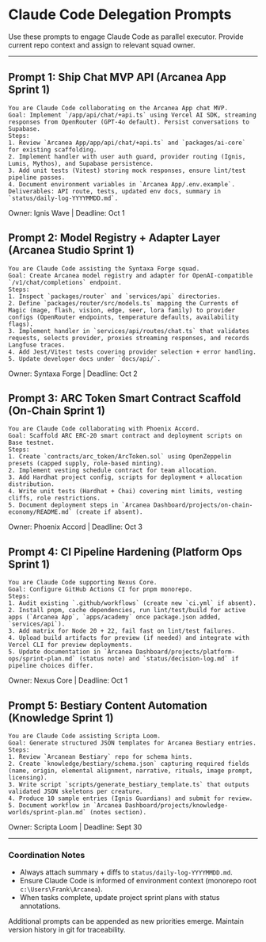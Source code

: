 # Claude Code Delegation Prompts

Use these prompts to engage Claude Code as parallel executor. Provide current repo context and assign to relevant squad owner.

---
## Prompt 1: Ship Chat MVP API (Arcanea App Sprint 1)
```
You are Claude Code collaborating on the Arcanea App chat MVP.
Goal: Implement `/app/api/chat/+api.ts` using Vercel AI SDK, streaming responses from OpenRouter (GPT-4o default). Persist conversations to Supabase.
Steps:
1. Review `Arcanea App/app/api/chat/+api.ts` and `packages/ai-core` for existing scaffolding.
2. Implement handler with user auth guard, provider routing (Ignis, Lumis, Mythos), and Supabase persistence.
3. Add unit tests (Vitest) storing mock responses, ensure lint/test pipeline passes.
4. Document environment variables in `Arcanea App/.env.example`.
Deliverables: API route, tests, updated env docs, summary in `status/daily-log-YYYYMMDD.md`.
```
Owner: Ignis Wave | Deadline: Oct 1

## Prompt 2: Model Registry + Adapter Layer (Arcanea Studio Sprint 1)
```
You are Claude Code assisting the Syntaxa Forge squad.
Goal: Create Arcanea model registry and adapter for OpenAI-compatible `/v1/chat/completions` endpoint.
Steps:
1. Inspect `packages/router` and `services/api` directories.
2. Define `packages/router/src/models.ts` mapping the Currents of Magic (mage, flash, vision, edge, seer, lora family) to provider configs (OpenRouter endpoints, temperature defaults, availability flags).
3. Implement handler in `services/api/routes/chat.ts` that validates requests, selects provider, proxies streaming responses, and records Langfuse traces.
4. Add Jest/Vitest tests covering provider selection + error handling.
5. Update developer docs under `docs/api/`.
```
Owner: Syntaxa Forge | Deadline: Oct 2

## Prompt 3: ARC Token Smart Contract Scaffold (On-Chain Sprint 1)
```
You are Claude Code collaborating with Phoenix Accord.
Goal: Scaffold ARC ERC-20 smart contract and deployment scripts on Base testnet.
Steps:
1. Create `contracts/arc_token/ArcToken.sol` using OpenZeppelin presets (capped supply, role-based minting).
2. Implement vesting schedule contract for team allocation.
3. Add Hardhat project config, scripts for deployment + allocation distribution.
4. Write unit tests (Hardhat + Chai) covering mint limits, vesting cliffs, role restrictions.
5. Document deployment steps in `Arcanea Dashboard/projects/on-chain-economy/README.md` (create if absent).
```
Owner: Phoenix Accord | Deadline: Oct 3

## Prompt 4: CI Pipeline Hardening (Platform Ops Sprint 1)
```
You are Claude Code supporting Nexus Core.
Goal: Configure GitHub Actions CI for pnpm monorepo.
Steps:
1. Audit existing `.github/workflows` (create new `ci.yml` if absent).
2. Install pnpm, cache dependencies, run lint/test/build for active apps (`Arcanea App`, `apps/academy` once package.json added, `services/api`).
3. Add matrix for Node 20 + 22, fail fast on lint/test failures.
4. Upload build artifacts for preview (if needed) and integrate with Vercel CLI for preview deployments.
5. Update documentation in `Arcanea Dashboard/projects/platform-ops/sprint-plan.md` (status note) and `status/decision-log.md` if pipeline choices differ.
```
Owner: Nexus Core | Deadline: Oct 1

## Prompt 5: Bestiary Content Automation (Knowledge Sprint 1)
```
You are Claude Code assisting Scripta Loom.
Goal: Generate structured JSON templates for Arcanea Bestiary entries.
Steps:
1. Review `Arcanean Bestiary` repo for schema hints.
2. Create `knowledge/bestiary/schema.json` capturing required fields (name, origin, elemental alignment, narrative, rituals, image prompt, licensing).
3. Write script `scripts/generate_bestiary_template.ts` that outputs validated JSON skeletons per creature.
4. Produce 10 sample entries (Ignis Guardians) and submit for review.
5. Document workflow in `Arcanea Dashboard/projects/knowledge-worlds/sprint-plan.md` (notes section).
```
Owner: Scripta Loom | Deadline: Sept 30

---
### Coordination Notes
- Always attach summary + diffs to `status/daily-log-YYYYMMDD.md`.
- Ensure Claude Code is informed of environment context (monorepo root `c:\Users\Frank\Arcanea`).
- When tasks complete, update project sprint plans with status annotations.

Additional prompts can be appended as new priorities emerge. Maintain version history in git for traceability.

